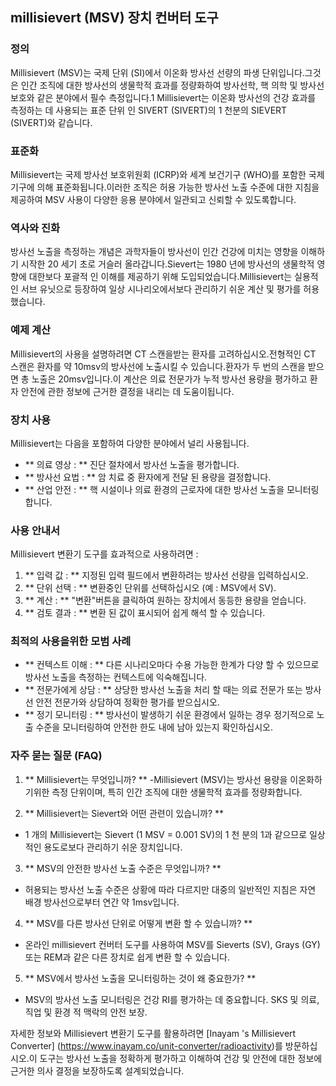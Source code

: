 ## millisievert (MSV) 장치 컨버터 도구

### 정의
Millisievert (MSV)는 국제 단위 (SI)에서 이온화 방사선 선량의 파생 단위입니다.그것은 인간 조직에 대한 방사선의 생물학적 효과를 정량화하여 방사선학, 핵 의학 및 방사선 보호와 같은 분야에서 필수 측정입니다.1 Millisievert는 이온화 방사선의 건강 효과를 측정하는 데 사용되는 표준 단위 인 SIVERT (SIVERT)의 1 천분의 SIEVERT (SIVERT)와 같습니다.

### 표준화
Millisievert는 국제 방사선 보호위원회 (ICRP)와 세계 보건기구 (WHO)를 포함한 국제기구에 의해 표준화됩니다.이러한 조직은 허용 가능한 방사선 노출 수준에 대한 지침을 제공하여 MSV 사용이 다양한 응용 분야에서 일관되고 신뢰할 수 있도록합니다.

### 역사와 진화
방사선 노출을 측정하는 개념은 과학자들이 방사선이 인간 건강에 미치는 영향을 이해하기 시작한 20 세기 초로 거슬러 올라갑니다.Sievert는 1980 년에 방사선의 생물학적 영향에 대한보다 포괄적 인 이해를 제공하기 위해 도입되었습니다.Millisievert는 실용적인 서브 유닛으로 등장하여 일상 시나리오에서보다 관리하기 쉬운 계산 및 평가를 허용했습니다.

### 예제 계산
Millisievert의 사용을 설명하려면 CT 스캔을받는 환자를 고려하십시오.전형적인 CT 스캔은 환자를 약 10msv의 방사선에 노출시킬 수 있습니다.환자가 두 번의 스캔을 받으면 총 노출은 20msv입니다.이 계산은 의료 전문가가 누적 방사선 용량을 평가하고 환자 안전에 관한 정보에 근거한 결정을 내리는 데 도움이됩니다.

### 장치 사용
Millisievert는 다음을 포함하여 다양한 분야에서 널리 사용됩니다.
- ** 의료 영상 : ** 진단 절차에서 방사선 노출을 평가합니다.
- ** 방사선 요법 : ** 암 치료 중 환자에게 전달 된 용량을 결정합니다.
- ** 산업 안전 : ** 핵 시설이나 의료 환경의 근로자에 ​​대한 방사선 노출을 모니터링합니다.

### 사용 안내서
Millisievert 변환기 도구를 효과적으로 사용하려면 :
1. ** 입력 값 : ** 지정된 입력 필드에서 변환하려는 방사선 선량을 입력하십시오.
2. ** 단위 선택 : ** 변환중인 단위를 선택하십시오 (예 : MSV에서 SV).
3. ** 계산 : ** "변환"버튼을 클릭하여 원하는 장치에서 동등한 용량을 얻습니다.
4. ** 검토 결과 : ** 변환 된 값이 표시되어 쉽게 해석 할 수 있습니다.

### 최적의 사용을위한 모범 사례
- ** 컨텍스트 이해 : ** 다른 시나리오마다 수용 가능한 한계가 다양 할 수 있으므로 방사선 노출을 측정하는 컨텍스트에 익숙해집니다.
- ** 전문가에게 상담 : ** 상당한 방사선 노출을 처리 할 때는 의료 전문가 또는 방사선 안전 전문가와 상담하여 정확한 평가를 받으십시오.
- ** 정기 모니터링 : ** 방사선이 발생하기 쉬운 환경에서 일하는 경우 정기적으로 노출 수준을 모니터링하여 안전한 한도 내에 남아 있는지 확인하십시오.

### 자주 묻는 질문 (FAQ)

1. ** Millisievert는 무엇입니까? **
-Millisievert (MSV)는 방사선 용량을 이온화하기위한 측정 단위이며, 특히 인간 조직에 대한 생물학적 효과를 정량화합니다.

2. ** Millisievert는 Sievert와 어떤 관련이 있습니까? **
- 1 개의 Millisievert는 Sievert (1 MSV = 0.001 SV)의 1 천 분의 1과 같으므로 일상적인 용도로보다 관리하기 쉬운 장치입니다.

3. ** MSV의 안전한 방사선 노출 수준은 무엇입니까? **
- 허용되는 방사선 노출 수준은 상황에 따라 다르지만 대중의 일반적인 지침은 자연 배경 방사선으로부터 연간 약 1msv입니다.

4. ** MSV를 다른 방사선 단위로 어떻게 변환 할 수 있습니까? **
- 온라인 millisievert 컨버터 도구를 사용하여 MSV를 Sieverts (SV), Grays (GY) 또는 REM과 같은 다른 장치로 쉽게 변환 할 수 있습니다.

5. ** MSV에서 방사선 노출을 모니터링하는 것이 왜 중요한가? **
- MSV의 방사선 노출 모니터링은 건강 RI를 평가하는 데 중요합니다. SKS 및 의료, 직업 및 환경 적 맥락의 안전 보장.

자세한 정보와 Millisievert 변환기 도구를 활용하려면 [Inayam 's Millisievert Converter] (https://www.inayam.co/unit-converter/radioactivity)를 방문하십시오.이 도구는 방사선 노출을 정확하게 평가하고 이해하여 건강 및 안전에 대한 정보에 근거한 의사 결정을 보장하도록 설계되었습니다.